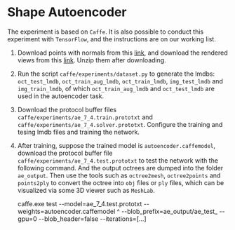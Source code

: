 # Shape Autoencoder

The experiment is based on `Caffe`. 
It is also possible to conduct this experiment with `TensorFlow`, and the 
instructions are on our working list.

1. Download points with normals from this [link](https://cloud.enpc.fr/s/j2ECcKleA1IKNzk), 
  and download the rendered views from this [link](https://cloud.enpc.fr/s/S6TCx1QJzviNHq0). 
  Unzip them after downloading.

2. Run the script `caffe/experiments/dataset.py` to generate the lmdbs: 
   `oct_test_lmdb`, `oct_train_aug_lmdb`, `oct_train_lmdb`, `img_test_lmdb` and 
   `img_train_lmdb`, of which `oct_train_aug_lmdb` and `oct_test_lmdb` are used 
   in the autoencoder task.

3. Download the protocol  buffer files `caffe/experiments/ae_7_4.train.prototxt` 
   and `caffe/experiments/ae_7_4.solver.prototxt`. 
   Configure the training and tesing lmdb files and training the network.

4. After training, suppose the trained model is `autoencoder.caffemodel`, 
   download the protocol buffer file `caffe/experiments/ae_7_4.test.prototxt` 
   to test the network with the following command. 
   And the output octrees are dumped into the folder `ae_output`. 
   Then use the tools such as `octree2mesh`, `octree2points` and `points2ply` 
   to convert the octree into `obj` files or `ply` files, which can be visualized
   via some 3D viewer such as `MeshLab`. 

      caffe.exe test --model=ae_7_4.test.prototxt --weights=autoencoder.caffemodel ^
          --blob_prefix=ae_output/ae_test_ --gpu=0 --blob_header=false --iterations=[...]

